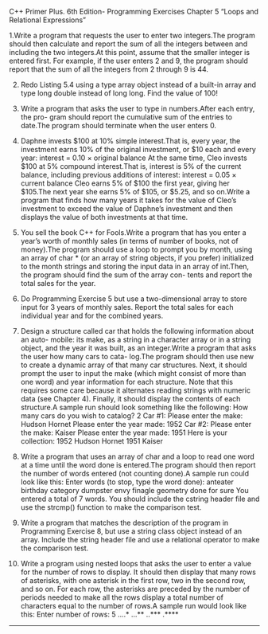 C++ Primer Plus. 6th Edition- Programming Exercises 
Chapter 5 “Loops and Relational
Expressions”


1.Write a program that requests the user to enter two integers.The program should
then calculate and report the sum of all the integers between and including the two
integers.At this point, assume that the smaller integer is entered first. For example, if
the user enters 2 and 9, the program should report that the sum of all the integers
from 2 through 9 is 44.

2. Redo Listing 5.4 using a type array object instead of a built-in array and type
long double instead of long long. Find the value of 100!

3. Write a program that asks the user to type in numbers.After each entry, the pro-
gram should report the cumulative sum of the entries to date.The program should
terminate when the user enters 0.

4. Daphne invests $100 at 10% simple interest.That is, every year, the investment earns
10% of the original investment, or $10 each and every year:
interest = 0.10 × original balance
At the same time, Cleo invests $100 at 5% compound interest.That is, interest is 5%
of the current balance, including previous additions of interest:
interest = 0.05 × current balance
Cleo earns 5% of $100 the first year, giving her $105.The next year she earns 5% of
$105, or $5.25, and so on.Write a program that finds how many years it takes for
the value of Cleo’s investment to exceed the value of Daphne’s investment and then
displays the value of both investments at that time.

5. You sell the book C++ for Fools.Write a program that has you enter a year’s worth
of monthly sales (in terms of number of books, not of money).The program should
use a loop to prompt you by month, using an array of char * (or an array of
string objects, if you prefer) initialized to the month strings and storing the input
data in an array of int.Then, the program should find the sum of the array con-
tents and report the total sales for the year.

6. Do Programming Exercise 5 but use a two-dimensional array to store input for 3
years of monthly sales. Report the total sales for each individual year and for the
combined years.

7. Design a structure called car that holds the following information about an auto-
mobile: its make, as a string in a character array or in a string object, and the year
it was built, as an integer.Write a program that asks the user how many cars to cata-
log.The program should then use new to create a dynamic array of that many car
structures. Next, it should prompt the user to input the make (which might consist
of more than one word) and year information for each structure. Note that this
requires some care because it alternates reading strings with numeric data (see
Chapter 4). Finally, it should display the contents of each structure.A sample run
should look something like the following:
How many cars do you wish to catalog? 2
Car #1:
Please enter the make: Hudson Hornet
Please enter the year made: 1952
Car #2:
Please enter the make: Kaiser
Please enter the year made: 1951
Here is your collection:
1952 Hudson Hornet
1951 Kaiser

8. Write a program that uses an array of char and a loop to read one word at a time
until the word done is entered.The program should then report the number of
words entered (not counting done).A sample run could look like this:
Enter words (to stop, type the word done):
anteater birthday category dumpster
envy finagle geometry done for sure
You entered a total of 7 words.
You should include the cstring header file and use the strcmp() function to
make the comparison test.

9. Write a program that matches the description of the program in Programming
Exercise 8, but use a string class object instead of an array. Include the string
header file and use a relational operator to make the comparison test.

10. Write a program using nested loops that asks the user to enter a value for the
number of rows to display. It should then display that many rows of asterisks, with
one asterisk in the first row, two in the second row, and so on. For each row, the
asterisks are preceded by the number of periods needed to make all the rows
display a total number of characters equal to the number of rows.A sample run
would look like this:
Enter number of rows: 5
....*
...**
..***
.****
*****

